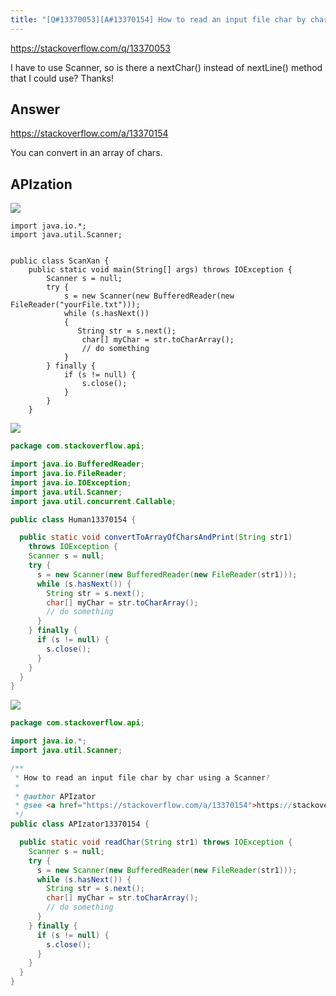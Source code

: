 ```yaml
---
title: "[Q#13370053][A#13370154] How to read an input file char by char using a Scanner?"
---
```


https://stackoverflow.com/q/13370053

I have to use Scanner, so is there a nextChar() instead of nextLine() method that I could use?
Thanks!

## Answer

https://stackoverflow.com/a/13370154

You can convert in an array of chars.

## APIzation

<div class="code-3columns-row">

<div class="code-3columns-column">

<div><img src="/stackoverflow.png" /></div>

```plain
import java.io.*;
import java.util.Scanner;


public class ScanXan {
    public static void main(String[] args) throws IOException {
        Scanner s = null;
        try {
            s = new Scanner(new BufferedReader(new FileReader("yourFile.txt")));
            while (s.hasNext())
            {
               String str = s.next(); 
                char[] myChar = str.toCharArray();
                // do something
            }
        } finally {
            if (s != null) {
                s.close();
            }
        }
    }
```

</div>

<div class="code-3columns-column">

<div><img src="/human.png" /></div>

```java
package com.stackoverflow.api;

import java.io.BufferedReader;
import java.io.FileReader;
import java.io.IOException;
import java.util.Scanner;
import java.util.concurrent.Callable;

public class Human13370154 {

  public static void convertToArrayOfCharsAndPrint(String str1)
    throws IOException {
    Scanner s = null;
    try {
      s = new Scanner(new BufferedReader(new FileReader(str1)));
      while (s.hasNext()) {
        String str = s.next();
        char[] myChar = str.toCharArray();
        // do something
      }
    } finally {
      if (s != null) {
        s.close();
      }
    }
  }
}

```

</div>

<div class="code-3columns-column">

<div><img src="/apizator.png" /></div>

```java
package com.stackoverflow.api;

import java.io.*;
import java.util.Scanner;

/**
 * How to read an input file char by char using a Scanner?
 *
 * @author APIzator
 * @see <a href="https://stackoverflow.com/a/13370154">https://stackoverflow.com/a/13370154</a>
 */
public class APIzator13370154 {

  public static void readChar(String str1) throws IOException {
    Scanner s = null;
    try {
      s = new Scanner(new BufferedReader(new FileReader(str1)));
      while (s.hasNext()) {
        String str = s.next();
        char[] myChar = str.toCharArray();
        // do something
      }
    } finally {
      if (s != null) {
        s.close();
      }
    }
  }
}

```

</div>

</div>
